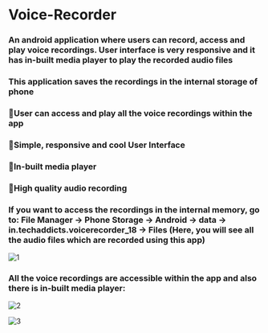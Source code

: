 # Voice-Recorder
### An android application where users can record, access and play voice recordings. User interface is very responsive and it has in-built media player to play the recorded audio files

### This application saves the recordings in the internal storage of phone
### 🔰User can access and play all the voice recordings within the app
### 🔰Simple, responsive and cool User Interface
### 🔰In-built media player
### 🔰High quality audio recording
### If you want to access the recordings in the internal memory, go to: File Manager -> Phone Storage -> Android -> data -> in.techaddicts.voicerecorder_18 -> Files (Here, you will see all the audio files which are recorded using this app)

![1](https://user-images.githubusercontent.com/44981613/89562585-d1a0d200-d837-11ea-84da-a81201bafbad.jpg)

### All the voice recordings are accessible within the app and also there is in-built media player:
![2](https://user-images.githubusercontent.com/44981613/89562607-d8c7e000-d837-11ea-8a1d-80ec9928e634.jpg)

![3](https://user-images.githubusercontent.com/44981613/89562619-debdc100-d837-11ea-9c31-405e30c335e6.jpg)
